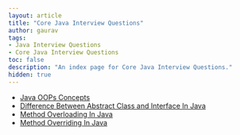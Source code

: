 ```yaml
---
layout: article
title: "Core Java Interview Questions"
author: gaurav
tags:
- Java Interview Questions
- Core Java Interview Questions
toc: false
description: "An index page for Core Java Interview Questions."
hidden: true
---
```


- [Java OOPs Concepts](/java-oops-concepts/)
- [Difference Between Abstract Class and Interface In Java](/difference-between-abstract-class-and-interface/)
- [Method Overloading In Java](/method-overloading-in-java/)
- [Method Overriding In Java](/method-overriding-in-java/)

